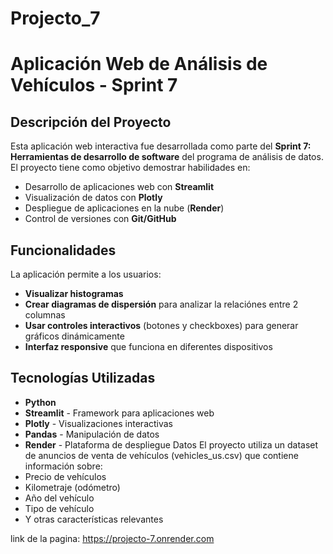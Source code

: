# Projecto_7

# Aplicación Web de Análisis de Vehículos - Sprint 7

## **Descripción del Proyecto**

Esta aplicación web interactiva fue desarrollada como parte del **Sprint 7: Herramientas de desarrollo de software** del programa de análisis de datos. El proyecto tiene como objetivo demostrar habilidades en:

- Desarrollo de aplicaciones web con **Streamlit**
- Visualización de datos con **Plotly**
- Despliegue de aplicaciones en la nube (**Render**)
- Control de versiones con **Git/GitHub**

## **Funcionalidades**

La aplicación permite a los usuarios:

- **Visualizar histogramas**
- **Crear diagramas de dispersión** para analizar la relaciónes entre 2 columnas
- **Usar controles interactivos** (botones y checkboxes) para generar gráficos dinámicamente
- **Interfaz responsive** que funciona en diferentes dispositivos

## **Tecnologías Utilizadas**

- **Python**
- **Streamlit** - Framework para aplicaciones web
- **Plotly** - Visualizaciones interactivas
- **Pandas** - Manipulación de datos
- **Render** - Plataforma de despliegue
  Datos
  El proyecto utiliza un dataset de anuncios de venta de vehículos (vehicles_us.csv) que contiene información sobre:
- Precio de vehículos
- Kilometraje (odómetro)
- Año del vehículo
- Tipo de vehículo
- Y otras características relevantes

link de la pagina: https://projecto-7.onrender.com
